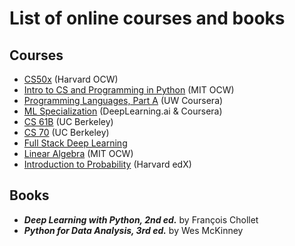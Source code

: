 # List of online courses and books
## Courses
* [CS50x](https://cs50.harvard.edu/x/2023/) (Harvard OCW)
* [Intro to CS and Programming in Python](https://ocw.mit.edu/courses/6-0001-introduction-to-computer-science-and-programming-in-python-fall-2016/) (MIT OCW)
* [Programming Languages, Part A](https://www.coursera.org/learn/programming-languages) (UW Coursera)
* [ML Specialization](https://www.coursera.org/specializations/machine-learning-introduction#about) (DeepLearning.ai & Coursera)
* [CS 61B](https://sp23.datastructur.es/) (UC Berkeley)
* [CS 70](https://www.eecs70.org/) (UC Berkeley)
* [Full Stack Deep Learning](https://fullstackdeeplearning.com/course/2022/)
* [Linear Algebra](https://ocw.mit.edu/courses/18-06-linear-algebra-spring-2010/) (MIT OCW)
* [Introduction to Probability](https://www.edx.org/course/introduction-to-probability) (Harvard edX)
## Books
* ***Deep Learning with Python, 2nd ed.*** by François Chollet
* ***Python for Data Analysis, 3rd ed.*** by Wes McKinney
